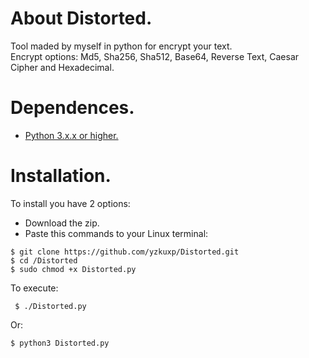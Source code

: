 # About Distorted.
Tool maded by myself in python for encrypt your text.\
Encrypt options: Md5, Sha256, Sha512, Base64, Reverse Text, Caesar Cipher and Hexadecimal.

# Dependences.
- [Python 3.x.x or higher.](https://www.python.org/downloads/)

# Installation.
To install you have 2 options:
- Download the zip.
- Paste this commands to your Linux terminal:
 ```
 $ git clone https://github.com/yzkuxp/Distorted.git
 $ cd /Distorted
 $ sudo chmod +x Distorted.py
 ```
 To execute:
 ```
  $ ./Distorted.py
 ```
 Or:
 ```
 $ python3 Distorted.py
 ```

